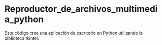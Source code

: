 # Reproductor_de_archivos_multimedia_python
Este código crea una aplicación de escritorio en Python utilizando la biblioteca tkinter.
